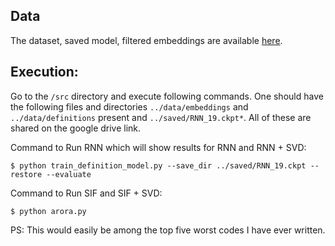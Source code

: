 ## Data

The dataset, saved model, filtered embeddings are available [here](https://drive.google.com/open?id=1zlJRe5GtOaX5RGbgGCL6wAgfHvDoPKNn).

## Execution:
Go to the `/src` directory and execute following commands. One should have the following files and directories `../data/embeddings` and `../data/definitions` present and `../saved/RNN_19.ckpt*`.
All of these are shared on the google drive link.

Command to Run RNN which will show results for RNN and RNN + SVD:

``` $ python train_definition_model.py --save_dir ../saved/RNN_19.ckpt --restore --evaluate ```


Command to Run SIF and SIF + SVD:

``` $ python arora.py ```

PS: This would easily be among the top five worst codes I have ever written.